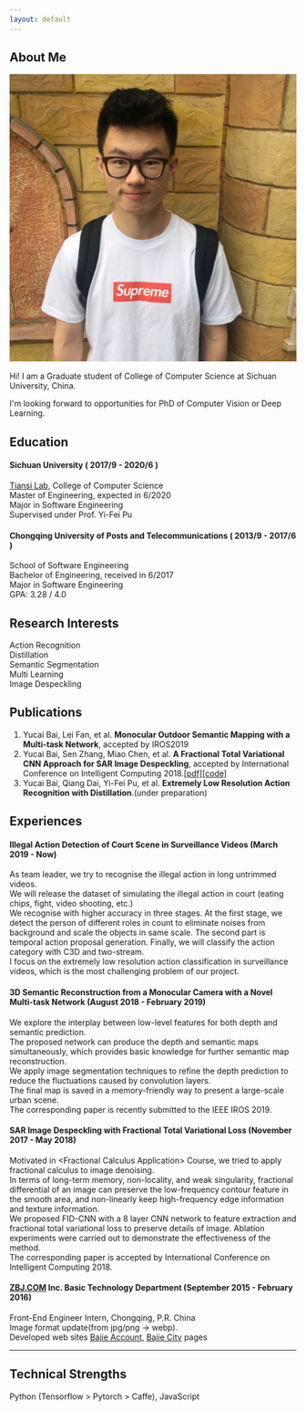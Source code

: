 ```yaml
---
layout: default
---
```


## About Me

<img class="profile-picture" src="portrait.jpg">

Hi! I am a Graduate student of College of Computer Science at Sichuan University, China.

I'm looking forward to opportunities for PhD of Computer Vision or Deep Learning.

## Education
#### Sichuan University ( 2017/9 - 2020/6 )
[Tiansi Lab](http://tiansilab.org/en/index.jsp), College of  Computer Science  
Master of Engineering, expected in 6/2020   
Major in Software Engineering  
Supervised under Prof. Yi-Fei Pu   

#### Chongqing University of Posts and Telecommunications ( 2013/9 - 2017/6 )
School of Software Engineering  
Bachelor of Engineering, received in 6/2017    
Major in Software Engineering    
GPA: 3.28 / 4.0  

## Research Interests
Action Recognition   
Distillation  
Semantic Segmentation  
Multi Learning  
Image Despeckling  

## Publications
1. Yucai Bai, Lei Fan, et al. __Monocular Outdoor Semantic Mapping with a Multi-task Network__, accepted by IROS2019
2. Yucai Bai, Sen Zhang, Miao Chen, et al. __A Fractional Total Variational CNN Approach for SAR Image Despeckling__, accepted by International Conference on Intelligent Computing 2018.[\[pdf\]](https://link.springer.com/chapter/10.1007/978-3-319-95957-3_46)[\[code\]](https://github.com/RaymondByc/FID-CNN)
3. Yucai Bai, Qiang Dai, Yi-Fei Pu, et al. __Extremely Low Resolution Action Recognition with Distillation__.(under preparation)

## Experiences

#### Illegal Action Detection of Court Scene in Surveillance Videos  (March 2019 - Now)
As team leader, we try to recognise the illegal action in long untrimmed videos.  
We will release the dataset of simulating the illegal action in court (eating chips, fight, video shooting, etc.)    
We recognise with higher accuracy in three stages.
 At the first stage, we detect the person of different roles in count to eliminate noises from background and scale the objects in same scale. 
 The second part is temporal action proposal generation.
 Finally, we will classify the action category with C3D and two-stream.  
I focus on the extremely low resolution action classification in surveillance videos,
which is the most challenging problem of our project. 

#### 3D Semantic Reconstruction from a Monocular Camera with a Novel Multi-task Network (August 2018 - February 2019)
We explore the interplay between low-level features for both depth and semantic prediction.  
The proposed network can produce the depth and semantic maps simultaneously, which provides basic knowledge for further semantic map reconstruction.    
We apply image segmentation techniques to refine the depth prediction to reduce the fluctuations caused by convolution layers.   
The final map is saved in a memory-friendly way to present a large-scale urban scene.  
The corresponding paper is recently submitted to the IEEE IROS 2019.   

#### SAR Image Despeckling with Fractional Total Variational Loss (November 2017 - May 2018)
Motivated in \<Fractional Calculus Application\> Course, we tried to apply fractional calculus to image denoising.   
In terms of long-term memory, non-locality, and weak singularity, fractional differential of an image can preserve the low-frequency contour feature in the smooth area, 
and non-linearly keep high-frequency edge information and texture information.   
We proposed FID-CNN with a 8 layer CNN network to feature extraction and fractional total variational loss to preserve details of image. 
Ablation experiments were carried out to demonstrate the effectiveness of the method.   
The corresponding paper is accepted by International Conference on Intelligent Computing 2018.    

#### [ZBJ.COM](zbj.com) Inc. Basic Technology Department (September 2015 - February 2016)
Front-End Engineer Intern, Chongqing, P.R. China   
Image format update(from jpg/png -> webp).      
Developed web sites [Bajie Account](cs.zbj.com), [Bajie City](city.zbj.com) pages     

---

## Technical Strengths

Python (Tensorflow > Pytorch > Caffe), JavaScript   
